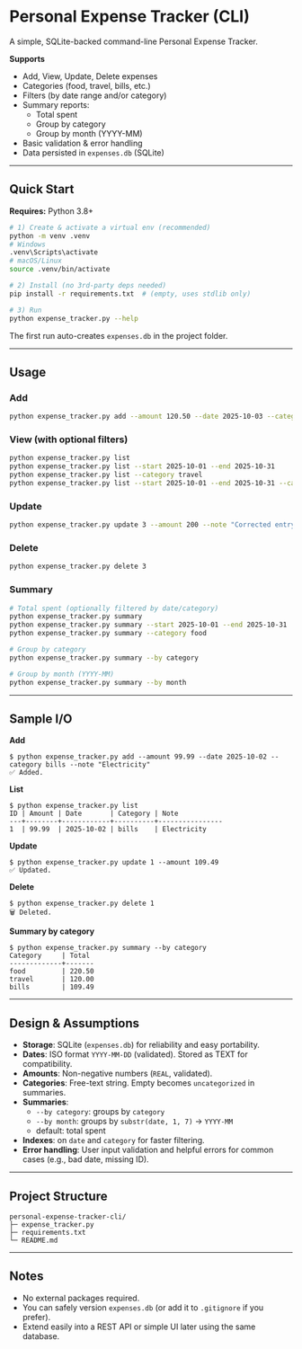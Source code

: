 # Personal Expense Tracker (CLI)

A simple, SQLite-backed command-line Personal Expense Tracker.

**Supports**
- Add, View, Update, Delete expenses
- Categories (food, travel, bills, etc.)
- Filters (by date range and/or category)
- Summary reports:
  - Total spent
  - Group by category
  - Group by month (YYYY-MM)
- Basic validation & error handling
- Data persisted in `expenses.db` (SQLite)

---

## Quick Start

**Requires:** Python 3.8+

```bash
# 1) Create & activate a virtual env (recommended)
python -m venv .venv
# Windows
.venv\Scripts\activate
# macOS/Linux
source .venv/bin/activate

# 2) Install (no 3rd-party deps needed)
pip install -r requirements.txt  # (empty, uses stdlib only)

# 3) Run
python expense_tracker.py --help
```

The first run auto-creates `expenses.db` in the project folder.

---

## Usage

### Add
```bash
python expense_tracker.py add --amount 120.50 --date 2025-10-03 --category food --note "Lunch"
```

### View (with optional filters)
```bash
python expense_tracker.py list
python expense_tracker.py list --start 2025-10-01 --end 2025-10-31
python expense_tracker.py list --category travel
python expense_tracker.py list --start 2025-10-01 --end 2025-10-31 --category food --limit 50
```

### Update
```bash
python expense_tracker.py update 3 --amount 200 --note "Corrected entry"
```

### Delete
```bash
python expense_tracker.py delete 3
```

### Summary
```bash
# Total spent (optionally filtered by date/category)
python expense_tracker.py summary
python expense_tracker.py summary --start 2025-10-01 --end 2025-10-31
python expense_tracker.py summary --category food

# Group by category
python expense_tracker.py summary --by category

# Group by month (YYYY-MM)
python expense_tracker.py summary --by month
```

---

## Sample I/O

**Add**
```
$ python expense_tracker.py add --amount 99.99 --date 2025-10-02 --category bills --note "Electricity"
✅ Added.
```

**List**
```
$ python expense_tracker.py list
ID | Amount | Date       | Category | Note
---+--------+------------+----------+----------------
1  | 99.99  | 2025-10-02 | bills    | Electricity
```

**Update**
```
$ python expense_tracker.py update 1 --amount 109.49
✅ Updated.
```

**Delete**
```
$ python expense_tracker.py delete 1
🗑️ Deleted.
```

**Summary by category**
```
$ python expense_tracker.py summary --by category
Category     | Total
-------------+-------
food         | 220.50
travel       | 120.00
bills        | 109.49
```

---

## Design & Assumptions

- **Storage**: SQLite (`expenses.db`) for reliability and easy portability.
- **Dates**: ISO format `YYYY-MM-DD` (validated). Stored as TEXT for compatibility.
- **Amounts**: Non-negative numbers (`REAL`, validated).
- **Categories**: Free-text string. Empty becomes `uncategorized` in summaries.
- **Summaries**: 
  - `--by category`: groups by `category`
  - `--by month`: groups by `substr(date, 1, 7)` → `YYYY-MM`
  - default: total spent
- **Indexes**: on `date` and `category` for faster filtering.
- **Error handling**: User input validation and helpful errors for common cases (e.g., bad date, missing ID).

---

## Project Structure

```
personal-expense-tracker-cli/
├─ expense_tracker.py
├─ requirements.txt
└─ README.md
```

---

## Notes

- No external packages required.
- You can safely version `expenses.db` (or add it to `.gitignore` if you prefer).
- Extend easily into a REST API or simple UI later using the same database.
